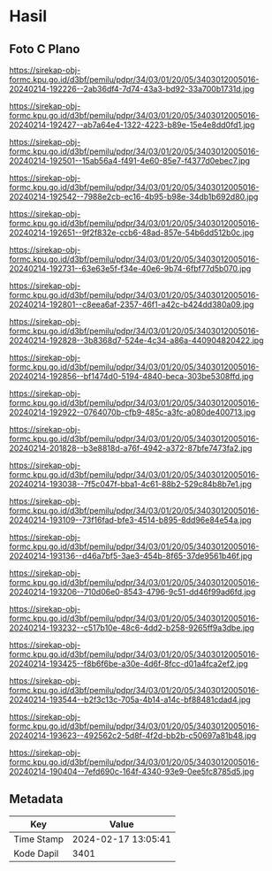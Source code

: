 # Hasil

## Foto C Plano

https://sirekap-obj-formc.kpu.go.id/d3bf/pemilu/pdpr/34/03/01/20/05/3403012005016-20240214-192226--2ab36df4-7d74-43a3-bd92-33a700b1731d.jpg

https://sirekap-obj-formc.kpu.go.id/d3bf/pemilu/pdpr/34/03/01/20/05/3403012005016-20240214-192427--ab7a64e4-1322-4223-b89e-15e4e8dd0fd1.jpg

https://sirekap-obj-formc.kpu.go.id/d3bf/pemilu/pdpr/34/03/01/20/05/3403012005016-20240214-192501--15ab56a4-f491-4e60-85e7-f4377d0ebec7.jpg

https://sirekap-obj-formc.kpu.go.id/d3bf/pemilu/pdpr/34/03/01/20/05/3403012005016-20240214-192542--7988e2cb-ec16-4b95-b98e-34db1b692d80.jpg

https://sirekap-obj-formc.kpu.go.id/d3bf/pemilu/pdpr/34/03/01/20/05/3403012005016-20240214-192651--9f2f832e-ccb6-48ad-857e-54b6dd512b0c.jpg

https://sirekap-obj-formc.kpu.go.id/d3bf/pemilu/pdpr/34/03/01/20/05/3403012005016-20240214-192731--63e63e5f-f34e-40e6-9b74-6fbf77d5b070.jpg

https://sirekap-obj-formc.kpu.go.id/d3bf/pemilu/pdpr/34/03/01/20/05/3403012005016-20240214-192801--c8eea6af-2357-46f1-a42c-b424dd380a09.jpg

https://sirekap-obj-formc.kpu.go.id/d3bf/pemilu/pdpr/34/03/01/20/05/3403012005016-20240214-192828--3b8368d7-524e-4c34-a86a-440904820422.jpg

https://sirekap-obj-formc.kpu.go.id/d3bf/pemilu/pdpr/34/03/01/20/05/3403012005016-20240214-192856--bf1474d0-5194-4840-beca-303be5308ffd.jpg

https://sirekap-obj-formc.kpu.go.id/d3bf/pemilu/pdpr/34/03/01/20/05/3403012005016-20240214-192922--0764070b-cfb9-485c-a3fc-a080de400713.jpg

https://sirekap-obj-formc.kpu.go.id/d3bf/pemilu/pdpr/34/03/01/20/05/3403012005016-20240214-201828--b3e8818d-a76f-4942-a372-87bfe7473fa2.jpg

https://sirekap-obj-formc.kpu.go.id/d3bf/pemilu/pdpr/34/03/01/20/05/3403012005016-20240214-193038--7f5c047f-bba1-4c61-88b2-529c84b8b7e1.jpg

https://sirekap-obj-formc.kpu.go.id/d3bf/pemilu/pdpr/34/03/01/20/05/3403012005016-20240214-193109--73f16fad-bfe3-4514-b895-8dd96e84e54a.jpg

https://sirekap-obj-formc.kpu.go.id/d3bf/pemilu/pdpr/34/03/01/20/05/3403012005016-20240214-193136--d46a7bf5-3ae3-454b-8f65-37de9561b46f.jpg

https://sirekap-obj-formc.kpu.go.id/d3bf/pemilu/pdpr/34/03/01/20/05/3403012005016-20240214-193206--710d06e0-8543-4796-9c51-dd46f99ad6fd.jpg

https://sirekap-obj-formc.kpu.go.id/d3bf/pemilu/pdpr/34/03/01/20/05/3403012005016-20240214-193232--c517b10e-48c6-4dd2-b258-9265ff9a3dbe.jpg

https://sirekap-obj-formc.kpu.go.id/d3bf/pemilu/pdpr/34/03/01/20/05/3403012005016-20240214-193425--f8b6f6be-a30e-4d6f-8fcc-d01a4fca2ef2.jpg

https://sirekap-obj-formc.kpu.go.id/d3bf/pemilu/pdpr/34/03/01/20/05/3403012005016-20240214-193544--b2f3c13c-705a-4b14-a14c-bf88481cdad4.jpg

https://sirekap-obj-formc.kpu.go.id/d3bf/pemilu/pdpr/34/03/01/20/05/3403012005016-20240214-193623--492562c2-5d8f-4f2d-bb2b-c50697a81b48.jpg

https://sirekap-obj-formc.kpu.go.id/d3bf/pemilu/pdpr/34/03/01/20/05/3403012005016-20240214-190404--7efd690c-164f-4340-93e9-0ee5fc8785d5.jpg


## Metadata

| Key        | Value               |
| ---------- | ------------------- |
| Time Stamp | 2024-02-17 13:05:41 |
| Kode Dapil | 3401                |



